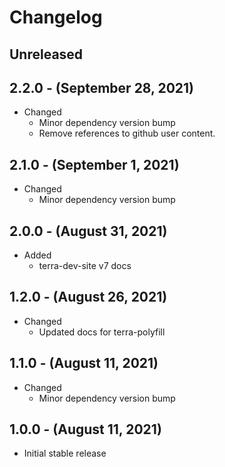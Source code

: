 # Changelog

## Unreleased

## 2.2.0 - (September 28, 2021)

* Changed
  * Minor dependency version bump
  * Remove references to github user content.

## 2.1.0 - (September 1, 2021)

* Changed
  * Minor dependency version bump

## 2.0.0 - (August 31, 2021)

* Added
  * terra-dev-site v7 docs

## 1.2.0 - (August 26, 2021)

* Changed
  * Updated docs for terra-polyfill

## 1.1.0 - (August 11, 2021)

* Changed
  * Minor dependency version bump

## 1.0.0 - (August 11, 2021)

* Initial stable  release
